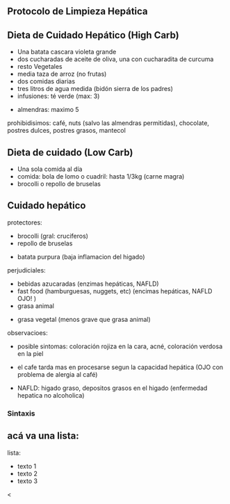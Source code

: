 ## Protocolo de Limpieza Hepática

## Dieta de Cuidado Hepático (High Carb)
+ Una batata cascara violeta grande
+ dos cucharadas de aceite de oliva, una con cucharadita de curcuma
+ resto Vegetales
+ media taza de arroz (no frutas)
+ dos comidas diarias
+ tres litros de agua medida (bidón sierra de los padres)
+ infusiones: té verde (max: 3)
* almendras: maximo 5

prohibidisimos:
café, nuts (salvo las almendras permitidas), chocolate, postres dulces, postres grasos, mantecol

## Dieta de cuidado (Low Carb)
+ Una sola comida al día
+ comida: bola de lomo o cuadril: hasta 1/3kg (carne magra)
+ brocolli o repollo de bruselas

## Cuidado hepático

protectores:
+ brocolli (gral: cruciferos)
+ repollo de bruselas 
* batata purpura (baja inflamacion del higado)

perjudiciales:
+ bebidas azucaradas (enzimas hepáticas, NAFLD)
+ fast food (hamburguesas, nuggets, etc) (encimas hepáticas, NAFLD OJO! )
+ grasa animal
* grasa vegetal (menos grave que grasa animal)

observacioes:
* posible sintomas: coloración rojiza en la cara, acné, coloración verdosa en la piel 
+ el cafe tarda mas en procesarse segun la capacidad hepática (OJO con problema de alergia al café)
* NAFLD: higado graso, depositos grasos en el higado (enfermedad hepatica no alcoholica)

 ### Sintaxis

## acá va una lista:

lista:
+ texto 1
+ texto 2
+ texto 3

<
